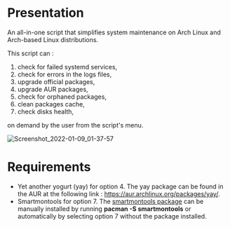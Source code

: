 # Presentation
An all-in-one script that simplifies system maintenance on Arch Linux and Arch-based Linux distributions.

This script can :
1. check for failed systemd services,
2. check for errors in the logs files,
3. upgrade official packages,
4. upgrade AUR packages,
5. check for orphaned packages,
6. clean packages cache,
7. check disks health,

on demand by the user from the script's menu.

![Screenshot_2022-01-09_01-37-57](https://user-images.githubusercontent.com/84401519/148664681-52ff22e4-316f-4943-8853-d4191cd7eead.png)



# Requirements 

- Yet another yogurt (yay) for option 4. The yay package can be found in the AUR at the following link : https://aur.archlinux.org/packages/yay/.
- Smartmontools for option 7. The [smartmontools package](https://archlinux.org/packages/extra/x86_64/smartmontools/) can be manually installed by running **pacman -S smartmontools** or automatically by selecting option 7 without the package installed.
